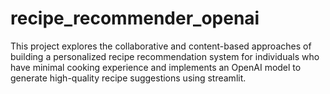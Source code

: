 # recipe_recommender_openai
This project explores the collaborative and content-based approaches of building a personalized recipe recommendation system for individuals who have minimal cooking experience and implements an OpenAI model to generate high-quality recipe suggestions using streamlit.

